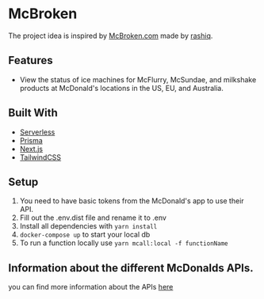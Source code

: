 # McBroken

The project idea is inspired by [McBroken.com](https://mcbroken.com/) made by [rashiq](https://rashiq.me/).

## Features

- View the status of ice machines for McFlurry, McSundae, and milkshake products at McDonald's locations in the US, EU, and Australia.

## Built With
- [Serverless](https://www.serverless.com/)
- [Prisma](https://www.prisma.io/)
- [Next.js](https://nextjs.org/)
- [TailwindCSS](https://tailwindcss.com/)

## Setup

1. You need to have basic tokens from the McDonald's app to use their API.
2. Fill out the .env.dist file and rename it to .env
3. Install all dependencies with `yarn install`
4. `docker-compose up` to start your local db
5. To run a function locally use `yarn mcall:local -f functionName`

## Information about the different McDonalds APIs.

you can find more information about the APIs [here](docs/API.md)





